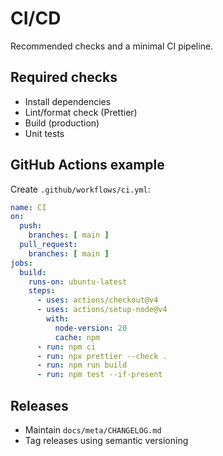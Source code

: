 # CI/CD

Recommended checks and a minimal CI pipeline.

## Required checks

- Install dependencies
- Lint/format check (Prettier)
- Build (production)
- Unit tests

## GitHub Actions example

Create `.github/workflows/ci.yml`:

```yaml
name: CI
on:
  push:
    branches: [ main ]
  pull_request:
    branches: [ main ]
jobs:
  build:
    runs-on: ubuntu-latest
    steps:
      - uses: actions/checkout@v4
      - uses: actions/setup-node@v4
        with:
          node-version: 20
          cache: npm
      - run: npm ci
      - run: npx prettier --check .
      - run: npm run build
      - run: npm test --if-present
```

## Releases

- Maintain `docs/meta/CHANGELOG.md`
- Tag releases using semantic versioning
